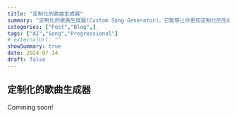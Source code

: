```yaml
---
title: "定制化的歌曲生成器"
summary: "定制化的歌曲生成器(Custom Song Generator)，它能够让你更加定制化的生成音乐，提供了音乐风格，纯乐器等选项，可生成效果不错并且定制化的歌曲"
categories: ["Post","Blog",]
tags: ["AI","Song","Progressional"]
# externalUrl: ""
showSummary: true
date: 2024-07-14
draft: false
---
```


## 定制化的歌曲生成器
Comming soon!
